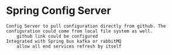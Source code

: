 # Spring Config Server
	Config Server to pull configuration directly from github. The configuration could come from local file system as well.
		github link could be configured
	Integrated with Spring bus kafka or rabbitMQ
		allow all end services refresh by itself